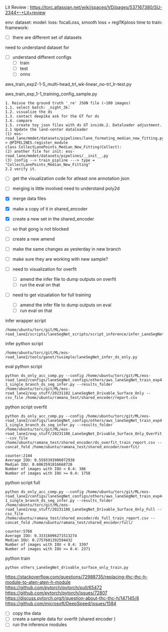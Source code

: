 Lit Review : https://torc.atlassian.net/wiki/spaces/VD/pages/537167380/SU-2344+-+Lit+review

env: 
dataset:
model:
loss: focalLoss, smooth loss + regl1Kploss
time to train: 
framework:


- [ ] there are different set of datasets


need to understand dataset for 

- [ ] understand different configs 
	- [ ] train
	- [ ] test 
	- [ ] onnx

aws_train_exp2-1-5_multi-head_trl_wk-linear_no-trl_lr-test.py

aws_train_exp_1-1_training_config_sample.py


```
1. Reivse the ground truth '_re' JSON file (~100 images)  
1.1. select batch: _night_3k:  
1.2. visualize the ds  
1.3. contact deepika ask for the GT for ds  
1.4. compare  
1.5. create toy json files with ds GT inside.2. Dataloader adjustment.  
2.1 Update the land-center dataloader  
(1) eos-road_lane/mmdet/datasets/pipelines/lane_formating_median_new_fitting.py  
> @PIPELINES.register_module  
class CollectLanePoints_Median_New_Fitting(Collect):  
(2) another file for init: eos-road_lane/mmdet/datasets/pipelines/__init__.py  
(3) config --> train_pipline ---> type = "CollectLanePoints_Median_New_Fitting"  
2.2 verify it.
```

- [ ] get the visualization code for atleast one annotation json 
- [ ] merging is little involved need to understand poly2d


- [x] merge data files
- [x] make a copy of it in shared_encoder 
- [x] create a new set in the shared_encoder 
- [ ] so that gong is not blocked
- [ ] create a new amend

- [ ] make the same changes as yesterday in new branch
- [ ] make sure they are working with new sample? 



- [ ] need to visualization for overfit 
	- [ ] amend the infer file to dump outputs on overfit 
	- [ ] run the eval on that 
- [ ] need to get vizualation for full training
	- [ ] amend the infer file to dump outputs on eval 
	- [ ] run eval on that 

infer wrapper script
```
/home/ubuntu/torc/git/ML/eos-road_lane2/scripts/laneSegNet_scripts/script_inference/infer_LaneSegNet_Drivable_surface_only.py
```
infer python script 
```
/home/ubuntu/torc/git/ML/eos-road_lane2/tools/ganet/tusimple/laneSegNet_infer_ds_only.py
```

eval python script
```
python ds_only_acc_comp.py --config /home/ubuntu/torc/git/ML/eos-road_lane2/configs/laneSegNet_configs/others/aws_laneSegNet_train_exp4-1_single_branch_ds_seg_infer.py --results_folder /home/ubuntu/torc/git/ML/eos-road_lane2/exp_stuff/20231102_LaneSegNet_Drivable_Surface_Only --csv_file /home/ubuntu/ramana_test/shared_encoder/report.csv
```


python script overfit 
```
python ds_only_acc_comp.py --config /home/ubuntu/torc/git/ML/eos-road_lane2/configs/laneSegNet_configs/others/aws_laneSegNet_train_exp4-1_single_branch_ds_seg_infer.py --results_folder /home/ubuntu/torc/git/ML/eos-road_lane2/exp_stuff/20231106_LaneSegNet_Drivable_Surface_Only_OverFit --csv_file /home/ubuntu/ramana_test/shared_encoder/ds_overfit_train_report.csv --concat_fold /home/ubuntu/ramana_test/shared_encoder/overfit/
```

```
counter:2144
Average IOU: 0.5593393906072938
Median IOU: 0.6063591016668728
Number of images with IOU < 0.4: 386
Number of images with IOU >= 0.4: 1758
```


python script full
```
python ds_only_acc_comp.py --config /home/ubuntu/torc/git/ML/eos-road_lane2/configs/laneSegNet_configs/others/aws_laneSegNet_train_exp4-1_single_branch_ds_seg_infer.py --results_folder /home/ubuntu/torc/git/ML/eos-road_lane2/exp_stuff/20231106_LaneSegNet_Drivable_Surface_Only_Full --csv_file /home/ubuntu/ramana_test/shared_encoder/ds_full_train_report.csv --concat_fold /home/ubuntu/ramana_test/shared_encoder/full/
```

```
counter:5768
Average IOU: 0.33316096271513274
Median IOU: 0.2757601392594432
Number of images with IOU < 0.4: 3397
Number of images with IOU >= 0.4: 2371
```



python train
```
python others_LaneSegNet_drivable_surface_only_train.py
```

https://stackoverflow.com/questions/72988735/replacing-thc-thc-h-module-to-aten-aten-h-module
https://github.com/pytorch/pytorch/pull/65472
https://github.com/pytorch/pytorch/issues/72807
https://discuss.pytorch.org/t/question-about-thc-thc-h/147145/8
https://github.com/microsoft/DeepSpeed/issues/1584


- [ ] copy the data 
- [ ] create a sample data for overfit (shared encoder )
- [ ] run the inference modules